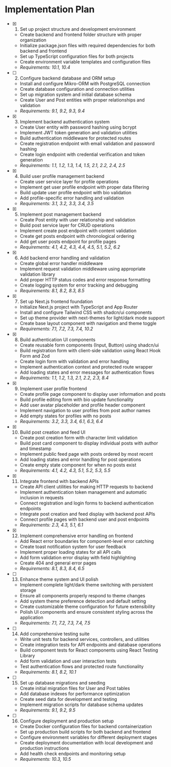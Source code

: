 # Implementation Plan

- [x] 1. Set up project structure and development environment





  - Create backend and frontend folder structure with proper organization
  - Initialize package.json files with required dependencies for both backend and frontend
  - Set up TypeScript configuration files for both projects
  - Create environment variable templates and configuration files
  - _Requirements: 10.1, 10.4_

- [ ] 2. Configure backend database and ORM setup





  - Install and configure Mikro-ORM with PostgreSQL connection
  - Create database configuration and connection utilities
  - Set up migration system and initial database schema
  - Create User and Post entities with proper relationships and validation
  - _Requirements: 9.1, 9.2, 9.3, 9.4_

- [x] 3. Implement backend authentication system





  - Create User entity with password hashing using bcrypt
  - Implement JWT token generation and validation utilities
  - Build authentication middleware for protected routes
  - Create registration endpoint with email validation and password hashing
  - Create login endpoint with credential verification and token generation
  - _Requirements: 1.1, 1.2, 1.3, 1.4, 1.5, 2.1, 2.2, 2.4, 2.5_

- [x] 4. Build user profile management backend





  - Create user service layer for profile operations
  - Implement get user profile endpoint with proper data filtering
  - Build update user profile endpoint with bio validation
  - Add profile-specific error handling and validation
  - _Requirements: 3.1, 3.2, 3.3, 3.4, 3.5_

- [x] 5. Implement post management backend





  - Create Post entity with user relationship and validation
  - Build post service layer for CRUD operations
  - Implement create post endpoint with content validation
  - Create get posts endpoint with chronological ordering
  - Add get user posts endpoint for profile pages
  - _Requirements: 4.1, 4.2, 4.3, 4.4, 4.5, 5.1, 5.2, 6.2_

- [x] 6. Add backend error handling and validation









  - Create global error handler middleware
  - Implement request validation middleware using appropriate validation library
  - Add proper HTTP status codes and error response formatting
  - Create logging system for error tracking and debugging
  - _Requirements: 8.1, 8.2, 8.3, 8.5_

- [x] 7. Set up Next.js frontend foundation






  - Initialize Next.js project with TypeScript and App Router
  - Install and configure Tailwind CSS with shadcn/ui components
  - Set up theme provider with next-themes for light/dark mode support
  - Create base layout component with navigation and theme toggle
  - _Requirements: 7.1, 7.2, 7.3, 7.4, 10.2_

- [x] 8. Build authentication UI components
  - Create reusable form components (Input, Button) using shadcn/ui
  - Build registration form with client-side validation using React Hook Form and Zod
  - Create login form with validation and error handling
  - Implement authentication context and protected route wrapper
  - Add loading states and error messages for authentication flows
  - _Requirements: 1.1, 1.2, 1.3, 2.1, 2.2, 2.3, 8.4_

- [x] 9. Implement user profile frontend
  - Create profile page component to display user information and posts
  - Build profile editing form with bio update functionality
  - Add user avatar placeholder and profile header component
  - Implement navigation to user profiles from post author names
  - Add empty states for profiles with no posts
  - _Requirements: 3.2, 3.3, 3.4, 6.1, 6.3, 6.4_

- [x] 10. Build post creation and feed UI
  - Create post creation form with character limit validation
  - Build post card component to display individual posts with author and timestamp
  - Implement public feed page with posts ordered by most recent
  - Add loading states and error handling for post operations
  - Create empty state component for when no posts exist
  - _Requirements: 4.1, 4.2, 4.3, 5.1, 5.2, 5.3, 5.5_

- [x] 11. Integrate frontend with backend APIs
  - Create API client utilities for making HTTP requests to backend
  - Implement authentication token management and automatic inclusion in requests
  - Connect registration and login forms to backend authentication endpoints
  - Integrate post creation and feed display with backend post APIs
  - Connect profile pages with backend user and post endpoints
  - _Requirements: 2.3, 4.3, 5.1, 6.1_

- [x] 12. Implement comprehensive error handling on frontend
  - Add React error boundaries for component-level error catching
  - Create toast notification system for user feedback
  - Implement proper loading states for all API calls
  - Add form validation error display with field highlighting
  - Create 404 and general error pages
  - _Requirements: 8.1, 8.3, 8.4, 6.5_

- [ ] 13. Enhance theme system and UI polish
  - Implement complete light/dark theme switching with persistent storage
  - Ensure all components properly respond to theme changes
  - Add system theme preference detection and default setting
  - Create customizable theme configuration for future extensibility
  - Polish UI components and ensure consistent styling across the application
  - _Requirements: 7.1, 7.2, 7.3, 7.4, 7.5_

- [ ] 14. Add comprehensive testing suite
  - Write unit tests for backend services, controllers, and utilities
  - Create integration tests for API endpoints and database operations
  - Build component tests for React components using React Testing Library
  - Add form validation and user interaction tests
  - Test authentication flows and protected route functionality
  - _Requirements: 8.1, 8.2, 10.1_

- [ ] 15. Set up database migrations and seeding
  - Create initial migration files for User and Post tables
  - Add database indexes for performance optimization
  - Create seed data for development and testing
  - Implement migration scripts for database schema updates
  - _Requirements: 9.1, 9.2, 9.5_

- [ ] 16. Configure deployment and production setup
  - Create Docker configuration files for backend containerization
  - Set up production build scripts for both backend and frontend
  - Configure environment variables for different deployment stages
  - Create deployment documentation with local development and production instructions
  - Add health check endpoints and monitoring setup
  - _Requirements: 10.3, 10.5_